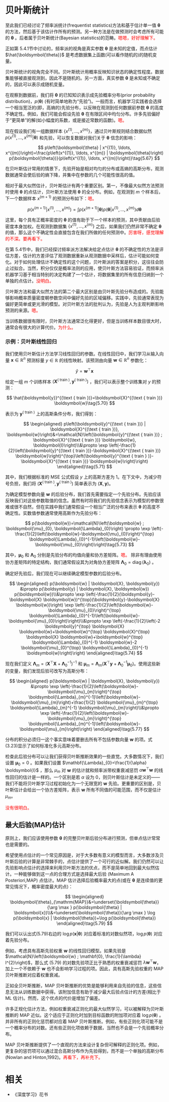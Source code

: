 
# 贝叶斯统计


至此我们已经讨论了频率派统计(frequentist statistics)方法和基于估计单一值 $\boldsymbol{\theta}$ 的方法，然后基于该估计作所有的预测。另一种方法是在做预测时会考虑所有可能的 $\boldsymbol{\theta}$ 。后者属于贝叶斯统计(Bayesian statistics)的范畴。<span style="color:red;">嗯嗯，好好理解下。</span>

正如第 5.4.1节中讨论的，频率派的视角是真实参数 $\boldsymbol{\theta}$ 是未知的定值，而点估计 $\hat{\boldsymbol{\theta}}$ 是考虑数据集上函数(可以看作随机的)的随机变量。

贝叶斯统计的视角完全不同。贝叶斯统计用概率反映知识状态的确定性程度。数据集能够被直接观测到，因此不是随机的。另一方面，真实参数 $\boldsymbol{\theta}$ 是未知或不确定的，因此可以表示成随机变量。

在观察到数据前，我们将 $\boldsymbol{\theta}$ 的已知知识表示成先验概率分布(prior probability distribution)，$p(\boldsymbol{\theta})$ (有时简单地称为“先验”)。一般而言，机器学习实践者会选择一个相当宽泛的(即，高熵的)先验分布，以反映在观测到任何数据前参数 $\boldsymbol{\theta}$ 的高度不确定性。例如，我们可能会假设先验 $\boldsymbol{\theta}$ 在有限区间中均匀分布。许多先验偏好于“更简单”的解(如小幅度的系数，或是接近常数的函数)。<span style="color:red;">嗯。</span>

现在假设我们有一组数据样本 $\left\{x^{(1)}, \ldots, x^{(m)}\right\}$，通过贝叶斯规则结合数据似然 $p\left(x^{(1)}, \ldots, x^{(m)} | \boldsymbol{\theta}\right)$ 和先验，可以恢复数据对我们关于 $\boldsymbol{\theta}$ 信念的影响：

$$
p\left(\boldsymbol{\theta} | x^{(1)}, \ldots, x^{(m)}\right)=\frac{p\left(x^{(1)}, \ldots, x^{(m)} | \boldsymbol{\theta}\right) p(\boldsymbol{\theta})}{p\left(x^{(1)}, \ldots, x^{(m)}\right)}\tag{5.67}
$$


在贝叶斯估计常用的情景下，先验开始是相对均匀的分布或高熵的高斯分布，观测数据通常会使后验的熵下降，并集中在参数的几个可能性很高的值。

相对于最大似然估计，贝叶斯估计有两个重要区别。第一，不像最大似然方法预测时使用 $\boldsymbol{\theta}$ 的点估计，贝叶斯方法使用 $\boldsymbol{\theta}$ 的全分布。例如，在观测到 $m$ 个样本后，下一个数据样本 $x^{(m+1)}$ 的预测分布如下：<span style="color:red;">嗯。</span>

$$
p\left(x^{(m+1)} | x^{(1)}, \ldots, x^{(m)}\right)=\int p\left(x^{(m+1)} | \boldsymbol{\theta}\right) p\left(\boldsymbol{\theta} | x^{(1)}, \ldots, x^{(m)}\right) d \boldsymbol{\theta}\tag{5.68}
$$


这里，每个具有正概率密度的 $\boldsymbol{\theta}$ 的值有助于下一个样本的预测，其中贡献由后验密度本身加权。在观测到数据集 $\left\{x^{(1)}, \ldots, x^{(m)}\right\}$ 之后，如果我们仍然非常不确定 $\boldsymbol{\theta}$ 的值，那么这个不确定性会直接包含在我们所做的任何预测中。<span style="color:red;">厉害呀，感觉理解的不深。要再看下。</span>

在第 5.4节中，我们已经探讨频率派方法解决给定点估计 $\boldsymbol{\theta}$ 的不确定性的方法是评估方差，估计的方差评估了观测数据重新从观测数据中采样后，估计可能如何变化。对于如何处理估计不确定性的这个问题，贝叶斯派的答案是积分，这往往会防止过拟合。当然，积分仅仅是概率法则的应用，使贝叶斯方法容易验证，而频率派机器学习基于相当特别的决定构建了一个估计，将数据集里的所有信息归纳到一个单独的点估计。<span style="color:red;">没明白。</span>

贝叶斯方法和最大似然方法的第二个最大区别是由贝叶斯先验分布造成的。先验能够影响概率质量密度朝参数空间中偏好先验的区域偏移。实践中，先验通常表现为偏好更简单或更光滑的模型。对贝叶斯方法的批判认为，先验是人为主观判断影响预测的来源。<span style="color:red;">嗯。</span>

当训练数据很有限时，贝叶斯方法通常泛化得更好，但是当训练样本数目很大时，通常会有很大的计算代价。<span style="color:red;">为什么。</span>

### 示例：贝叶斯线性回归

我们使用贝叶斯估计方法学习线性回归的参数。在线性回归中，我们学习从输入向量 $\boldsymbol{x} \in \mathbb{R}^{n}$ 预测标量 $y \in \mathbb{R}$ 的线性映射。该预测由向量 $\boldsymbol{w} \in \mathbb{R}^{n}$ 参数化：

$$
\hat{y}=\boldsymbol{w}^{\top} \boldsymbol{x}\tag{5.69}
$$

给定一组 $m$ 个训练样本 $\left(\boldsymbol{X}^{(\text { train })}, \boldsymbol{y}^{(\text { train })}\right)$ ，我们可以表示整个训练集对 $y$ 的预测：

$$
\hat{\boldsymbol{y}}^{(\text { train })}=\boldsymbol{X}^{(\text { train })} \boldsymbol{w}\tag{5.70}
$$


表示为 $\boldsymbol{y}^{(\text { train })}$ 上的高斯条件分布，我们得到：

$$
\begin{aligned}
p\left(\boldsymbol{y}^{(\text { train })} | \boldsymbol{X}^{(\text { train })}, \boldsymbol{w}\right)&=\mathcal{N}\left(\boldsymbol{y}^{(\text { train })} ; \boldsymbol{X}^{(\text { train })} \boldsymbol{w}, \boldsymbol{I}\right)\\&\propto \exp \left(-\frac{1}{2}\left(\boldsymbol{y}^{(\text { train })}-\boldsymbol{X}^{(\text { train })} \boldsymbol{w}\right)^{\top}\left(\boldsymbol{y}^{\text { train } )}-\boldsymbol{X}^{(\text { train })} \boldsymbol{w}\right)\right)
\end{aligned}\tag{5.71}
$$



其中，我们根据标准的 MSE 公式假设 $y$ 上的高斯方差为 $1$。在下文中，为减少符号负担，我们将 $\left(\boldsymbol{X}^{(\text { train })}, \boldsymbol{y}^{(\text { train })}\right)$ 简单表示为 $(\boldsymbol{X}, \boldsymbol{y})$。

为确定模型参数向量 $\boldsymbol{w}$ 的后验分布，我们首先需要指定一个先验分布。先验应该反映我们对这些参数取值的信念。虽然有时将我们的先验信念表示为模型的参数很难或很不自然，但在实践中我们通常假设一个相当广泛的分布来表示 $\boldsymbol{\theta}$ 的高度不确定性。实数值参数通常使用高斯作为先验分布：

$$
p(\boldsymbol{w})=\mathcal{N}\left(\boldsymbol{w} ; \boldsymbol{\mu}_{0}, \boldsymbol{\Lambda}_{0}\right) \propto \exp \left(-\frac{1}{2}\left(\boldsymbol{w}-\boldsymbol{\mu}_{0}\right)^{\top} \boldsymbol{\Lambda}_{0}^{-1}\left(\boldsymbol{w}-\boldsymbol{\mu}_{0}\right)\right)\tag{5.73}
$$


其中，$\boldsymbol{\mu}_{0}$ 和 $\boldsymbol{\Lambda}_{0}$ 分别是先验分布的均值向量和协方差矩阵。<span style="color:red;">嗯。</span>  除非有理由使用协方差矩阵的特定结构，我们通常假设其为对角协方差矩阵 $\boldsymbol{\Lambda}_{0}=\operatorname{diag}\left(\boldsymbol{\lambda}_{0}\right)$ 。

确定好先验后，我们现在可以继续确定模型参数的后验分布。


$$
\begin{aligned}
p(\boldsymbol{w} | \boldsymbol{X}, \boldsymbol{y}) &\propto p(\boldsymbol{y} | \boldsymbol{X}, \boldsymbol{w}) p(\boldsymbol{w})\\&\propto \exp \left(-\frac{1}{2}(\boldsymbol{y}-\boldsymbol{X} \boldsymbol{w})^{\top}(\boldsymbol{y}-\boldsymbol{X} \boldsymbol{w})\right) \exp \left(-\frac{1}{2}\left(\boldsymbol{w}-\boldsymbol{\mu}_{0}\right)^{\top} \boldsymbol{\Lambda}_{0}^{-1}\left(\boldsymbol{w}-\boldsymbol{\mu}_{0}\right)\right)\\&\propto \exp \left(-\frac{1}{2}\left(-2 \boldsymbol{y}^{\top} \boldsymbol{X} \boldsymbol{w}+\boldsymbol{w}^{\top} \boldsymbol{X}^{\top} \boldsymbol{X} \boldsymbol{w}+\boldsymbol{w}^{\top} \boldsymbol{\Lambda}_{0}^{-1} \boldsymbol{w}-2 \boldsymbol{\mu}_{0}^{\top} \boldsymbol{\Lambda}_{0}^{-1} \boldsymbol{w}\right)\right)
\end{aligned}\tag{5.74}
$$

现在我们定义 $\boldsymbol{\Lambda}_{m}=\left(\boldsymbol{X}^{\top} \boldsymbol{X}+\mathbf{\Lambda}_{0}^{-1}\right)^{-1}$ 和 $\boldsymbol{\mu}_{m}=\boldsymbol{\Lambda}_{m}\left(\boldsymbol{X}^{\top} \boldsymbol{y}+\mathbf{\Lambda}_{0}^{-1} \boldsymbol{\mu}_{0}\right)$。使用这些新的变量，我们发现后验可改写为高斯分布：

$$
\begin{aligned}
p(\boldsymbol{w} | \boldsymbol{X}, \boldsymbol{y}) &\propto \exp \left(-\frac{1}{2}\left(\boldsymbol{w}-\boldsymbol{\mu}_{m}\right)^{\top} \boldsymbol{\Lambda}_{m}^{-1}\left(\boldsymbol{w}-\boldsymbol{\mu}_{m}\right)+\frac{1}{2} \boldsymbol{\mu}_{m}^{\top} \boldsymbol{\Lambda}_{m}^{-1} \boldsymbol{\mu}_{m}\right)\\&\propto \exp \left(-\frac{1}{2}\left(\boldsymbol{w}-\boldsymbol{\mu}_{m}\right)^{\top} \boldsymbol{\Lambda}_{m}^{-1}\left(\boldsymbol{w}-\boldsymbol{\mu}_{m}\right)\right)
\end{aligned}\tag{5.77}
$$



分布的积分必须归一这个事实意味着要删去所有不包括参数向量 $\boldsymbol{w}$ 的项。式(3.23)显示了如何标准化多元高斯分布。

检查此后验分布可以让我们获得贝叶斯推断效果的一些直觉。大多数情况下，我们设置 $\boldsymbol{\mu}_{0}=0$ 。如果我们设置 $\mathbf{\Lambda}_{0}=\frac{1}{\alpha} \boldsymbol{I}$ ，那么 $\mu_{m}$ 对 $\boldsymbol{w}$ 的估计就和频率派带权重衰减惩罚 $\alpha \boldsymbol{w}^{\top} \boldsymbol{w}$ 的线性回归的估计是一样的。一个区别是若 $\alpha$ 设为 $0$，则贝叶斯估计是未定义的——我们不能将贝叶斯学习过程初始化为一个无限宽的 $\boldsymbol{w}$ 先验。更重要的区别是，贝叶斯估计会给出一个协方差矩阵，表示 $\boldsymbol{w}$ 所有不同值的可能范围，而不仅是估计 $\mu_{m}$。

<span style="color:red;">没有很明白。</span>

## 最大后验(MAP)估计

原则上，我们应该使用参数 $\boldsymbol{\theta}$ 的完整贝叶斯后验分布进行预测，但单点估计常常也是需要的。

希望使用点估计的一个常见原因是，对于大多数有意义的模型而言，大多数涉及贝叶斯后验的计算是非常棘手的，点估计提供了一个可行的近似解。我们仍然可以让先验影响点估计的选择来利用贝叶斯方法的优点，而不是简单地回到最大似然估计。一种能够做到这一点的合理方式是选择最大后验 (Maximum A Posteriori,MAP) 点估计。MAP 估计选择后验概率最大的点(或在 $\boldsymbol{\theta}$ 是连续值的更常见情况下，概率密度最大的点)：

$$
\begin{aligned}
\boldsymbol{\theta}_{\mathrm{MAP}}&=\underset{\boldsymbol{\theta}}{\arg \max } p(\boldsymbol{\theta} | \boldsymbol{x})\\&=\underset{\boldsymbol{\theta}}{\arg \max } \log p(\boldsymbol{x} | \boldsymbol{\theta})+\log p(\boldsymbol{\theta})
\end{aligned}\tag{5.79}
$$

我们可以认出式(5.79)右边的 $\log p(\boldsymbol{x} | \boldsymbol{\theta})$ 对应着标准的对数似然项，$\log p(\boldsymbol{\theta})$ 对应着先验分布。

例如，考虑具有高斯先验权重 $\boldsymbol{w}$ 的线性回归模型。如果先验是 $\mathcal{N}\left(\boldsymbol{w} ; \mathbf{0}, \frac{1}{\lambda} I^{2}\right)$，那么式 (5.79) 的对数先验项正比于熟悉的权重衰减惩罚 $\lambda \boldsymbol{w}^{\top} \boldsymbol{w}$，加上一个不依赖于 $\boldsymbol{w}$ 也不会影响学习过程的项。因此，具有高斯先验权重的 MAP 贝叶斯推断对应着权重衰减。

正如全贝叶斯推断，MAP 贝叶斯推断的优势是能够利用来自先验的信息，这些信息无法从训练数据中获得。该附加信息有助于减少最大后验点估计的方差(相比于 ML 估计)。然而，这个优点的代价是增加了偏差。

许多正规化估计方法，例如权重衰减正则化的最大似然学习，可以被解释为贝叶斯推断的 MAP 近似。这个适应于正则化时加到目标函数的附加项对应着 $\log p(\boldsymbol{\theta})$ 。并非所有的正则化惩罚都对应着 MAP 贝叶斯推断。例如，有些正则化项可能不是一个概率分布的对数。还有些正则化项依赖于数据，当然也不会是一个先验概率分布。

MAP 贝叶斯推断提供了一个直观的方法来设计复杂但可解释的正则化项。例如，更复杂的惩罚项可以通过混合高斯分布作为先验得到，而不是一个单独的高斯分布(Nowlan and Hinton,1992)。<span style="color:red;">再看下，再补充下。</span>




# 相关

- 《深度学习》花书
